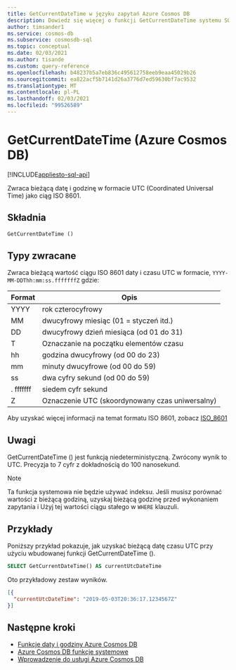 ```yaml
---
title: GetCurrentDateTime w języku zapytań Azure Cosmos DB
description: Dowiedz się więcej o funkcji GetCurrentDateTime systemu SQL w Azure Cosmos DB.
author: timsander1
ms.service: cosmos-db
ms.subservice: cosmosdb-sql
ms.topic: conceptual
ms.date: 02/03/2021
ms.author: tisande
ms.custom: query-reference
ms.openlocfilehash: b48237b5a7eb836c495612758eeb9eaa45029b26
ms.sourcegitcommit: ea822acf5b7141d26a3776d7ed59630bf7ac9532
ms.translationtype: MT
ms.contentlocale: pl-PL
ms.lasthandoff: 02/03/2021
ms.locfileid: "99526589"
---
```

# <a name="getcurrentdatetime-azure-cosmos-db"></a>GetCurrentDateTime (Azure Cosmos DB)
[!INCLUDE[appliesto-sql-api](includes/appliesto-sql-api.md)]

Zwraca bieżącą datę i godzinę w formacie UTC (Coordinated Universal Time) jako ciąg ISO 8601.
  
## <a name="syntax"></a>Składnia
  
```sql
GetCurrentDateTime ()
```

## <a name="return-types"></a>Typy zwracane
  
  Zwraca bieżącą wartość ciągu ISO 8601 daty i czasu UTC w formacie, `YYYY-MM-DDThh:mm:ss.fffffffZ` gdzie:
  
  |Format|Opis|
  |-|-|
  |YYYY|rok czterocyfrowy|
  |MM|dwucyfrowy miesiąc (01 = styczeń itd.)|
  |DD|dwucyfrowy dzień miesiąca (od 01 do 31)|
  |T|Oznaczanie na początku elementów czasu|
  |hh|godzina dwucyfrowy (od 00 do 23)|
  |mm|minuty dwucyfrowe (od 00 do 59)|
  |ss|dwa cyfry sekund (od 00 do 59)|
  |. fffffff|siedem cyfr sekund|
  |Z|Oznaczenie UTC (skoordynowany czas uniwersalny)||
  
  Aby uzyskać więcej informacji na temat formatu ISO 8601, zobacz [ISO_8601](https://en.wikipedia.org/wiki/ISO_8601)

## <a name="remarks"></a>Uwagi

GetCurrentDateTime () jest funkcją niedeterministyczną. Zwrócony wynik to UTC. Precyzja to 7 cyfr z dokładnością do 100 nanosekund.

> [!NOTE]
> Ta funkcja systemowa nie będzie używać indeksu. Jeśli musisz porównać wartości z bieżącą godziną, uzyskaj bieżącą godzinę przed wykonaniem zapytania i Użyj tej wartości ciągu stałego w `WHERE` klauzuli.

## <a name="examples"></a>Przykłady
  
Poniższy przykład pokazuje, jak uzyskać bieżącą datę czasu UTC przy użyciu wbudowanej funkcji GetCurrentDateTime ().
  
```sql
SELECT GetCurrentDateTime() AS currentUtcDateTime
```  
  
 Oto przykładowy zestaw wyników.
  
```json
[{
  "currentUtcDateTime": "2019-05-03T20:36:17.1234567Z"
}]  
```  

## <a name="next-steps"></a>Następne kroki

- [Funkcje daty i godziny Azure Cosmos DB](sql-query-date-time-functions.md)
- [Azure Cosmos DB funkcje systemowe](sql-query-system-functions.md)
- [Wprowadzenie do usługi Azure Cosmos DB](introduction.md)
